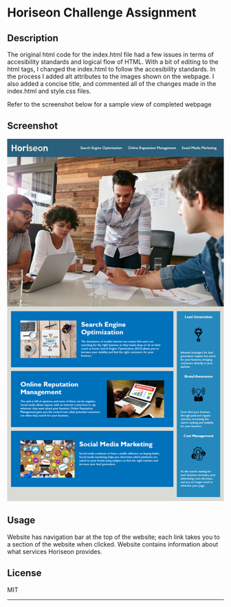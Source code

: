 # Horiseon Challenge Assignment

## Description
The original html code for the index.html file had a few issues in terms of accesibility standards and logical flow of HTML. With a bit of editing to the html tags, I changed the index.html to follow the accesibility standards. In the process I added alt attributes to the images shown on the webpage. I also added a concise title, and commented all of the changes made in the index.html and style.css files. 

Refer to the screenshot below for a sample view of completed webpage
## Screenshot
![plot](./Assets/01-html-css-git-homework-demo.png)

## Usage
Website has navigation bar at the top of the website; each link takes you to a section of the website when clicked. Website contains information about what services Horiseon provides. 

## License
MIT

---
